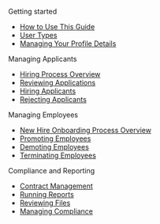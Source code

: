  Getting started

  * [How to Use This Guide](quickstart.md)
  * [User Types](users.md)
  * [Managing Your Profile Details](profile_management.md)

Managing Applicants

  * [Hiring Process Overview](applicant.md)
  * [Reviewing Applications](applicant.md)
  * [Hiring Applicants](applicant.md)
  * [Rejecting Applicants](applicant.md)

Managing Employees

  * [New Hire Onboarding Process Overview](employee.md)
  * [Promoting Employees](employee.md)
  * [Demoting Employees](employee.md)
  * [Terminating Employees](employee.md)

Compliance and Reporting

  * [Contract Management](compliance.md)
  * [Running Reports](compliance.md)
  * [Reviewing Files](compliance.md)
  * [Managing Compliance](compliance.md)
